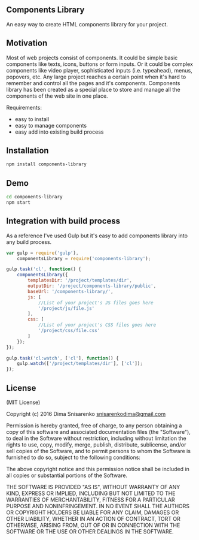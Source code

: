 ## Components Library

An easy way to create HTML components library for your project.

## Motivation

Most of web projects consist of components. It could be simple basic components like texts, icons, buttons or form inputs. Or it could be complex components like video player, sophisticated inputs (i.e. typeahead), menus, popovers, etc.
Any large project reaches a certain point when it's hard to remember and control all the pages and it's components.
Components library has been created as a special place to store and manage all the components of the web site in one place.

Requirements:
* easy to install
* easy to manage components
* easy add into existing build process

## Installation

```bash
npm install components-library
```

## Demo

```bash
cd components-library
npm start
```

## Integration with build process

As a reference I've used Gulp but it's easy to add components library into any build process.

```javascript
var gulp = require('gulp'),
    componentsLibrary = require('components-library');

gulp.task('cl', function() {
    componentsLibrary({
        templatesDir: '/project/templates/dir',
        outputDir: '/project/components-library/public',
        baseUrl: '/components-library/',
        js: [
            //List of your project's JS files goes here
            '/project/js/file.js'
        ],
        css: [
            //List of your project's CSS files goes here
            '/project/css/file.css'
        ]
    });
});

gulp.task('cl:watch', ['cl'], function() {
    gulp.watch(['/project/templates/dir'], ['cl']);
});
```

## License

(MIT License)

Copyright (c) 2016 Dima Snisarenko snisarenkodima@gmail.com

Permission is hereby granted, free of charge, to any person obtaining a copy of this software and associated documentation files (the "Software"), to deal in the Software without restriction, including without limitation the rights to use, copy, modify, merge, publish, distribute, sublicense, and/or sell copies of the Software, and to permit persons to whom the Software is furnished to do so, subject to the following conditions:

The above copyright notice and this permission notice shall be included in all copies or substantial portions of the Software.

THE SOFTWARE IS PROVIDED "AS IS", WITHOUT WARRANTY OF ANY KIND, EXPRESS OR IMPLIED, INCLUDING BUT NOT LIMITED TO THE WARRANTIES OF MERCHANTABILITY, FITNESS FOR A PARTICULAR PURPOSE AND NONINFRINGEMENT. IN NO EVENT SHALL THE AUTHORS OR COPYRIGHT HOLDERS BE LIABLE FOR ANY CLAIM, DAMAGES OR OTHER LIABILITY, WHETHER IN AN ACTION OF CONTRACT, TORT OR OTHERWISE, ARISING FROM, OUT OF OR IN CONNECTION WITH THE SOFTWARE OR THE USE OR OTHER DEALINGS IN THE SOFTWARE.